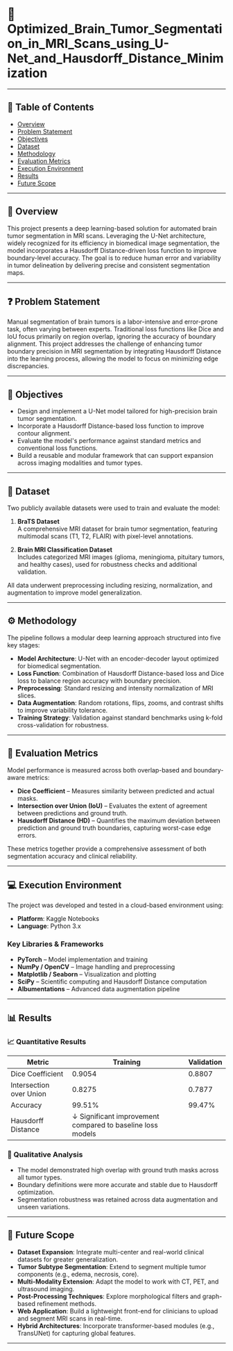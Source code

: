 # 🧠 Optimized_Brain_Tumor_Segmentation_in_MRI_Scans_using_U-Net_and_Hausdorff_Distance_Minimization

---

## 📑 Table of Contents

- [Overview](#overview)
- [Problem Statement](#problem-statement)
- [Objectives](#objectives)
- [Dataset](#dataset)
- [Methodology](#methodology)
- [Evaluation Metrics](#evaluation-metrics)
- [Execution Environment](#execution-environment)
- [Results](#results)
- [Future Scope](#future-scope)

---

## 🧩 Overview

This project presents a deep learning-based solution for automated brain tumor segmentation in MRI scans. Leveraging the U-Net architecture, widely recognized for its efficiency in biomedical image segmentation, the model incorporates a Hausdorff Distance-driven loss function to improve boundary-level accuracy. The goal is to reduce human error and variability in tumor delineation by delivering precise and consistent segmentation maps.

---

## ❓ Problem Statement

Manual segmentation of brain tumors is a labor-intensive and error-prone task, often varying between experts. Traditional loss functions like Dice and IoU focus primarily on region overlap, ignoring the accuracy of boundary alignment. This project addresses the challenge of enhancing tumor boundary precision in MRI segmentation by integrating Hausdorff Distance into the learning process, allowing the model to focus on minimizing edge discrepancies.

---

## 🎯 Objectives

- Design and implement a U-Net model tailored for high-precision brain tumor segmentation.
- Incorporate a Hausdorff Distance-based loss function to improve contour alignment.
- Evaluate the model's performance against standard metrics and conventional loss functions.
- Build a reusable and modular framework that can support expansion across imaging modalities and tumor types.

---

## 📂 Dataset

Two publicly available datasets were used to train and evaluate the model:

1. **BraTS Dataset**  
   A comprehensive MRI dataset for brain tumor segmentation, featuring multimodal scans (T1, T2, FLAIR) with pixel-level annotations.

2. **Brain MRI Classification Dataset**  
   Includes categorized MRI images (glioma, meningioma, pituitary tumors, and healthy cases), used for robustness checks and additional validation.

All data underwent preprocessing including resizing, normalization, and augmentation to improve model generalization.

---

## ⚙️ Methodology

The pipeline follows a modular deep learning approach structured into five key stages:

- **Model Architecture**: U-Net with an encoder-decoder layout optimized for biomedical segmentation.
- **Loss Function**: Combination of Hausdorff Distance-based loss and Dice loss to balance region accuracy with boundary precision.
- **Preprocessing**: Standard resizing and intensity normalization of MRI slices.
- **Data Augmentation**: Random rotations, flips, zooms, and contrast shifts to improve variability tolerance.
- **Training Strategy**: Validation against standard benchmarks using k-fold cross-validation for robustness.

---

## 📏 Evaluation Metrics

Model performance is measured across both overlap-based and boundary-aware metrics:

- **Dice Coefficient** – Measures similarity between predicted and actual masks.
- **Intersection over Union (IoU)** – Evaluates the extent of agreement between predictions and ground truth.
- **Hausdorff Distance (HD)** – Quantifies the maximum deviation between prediction and ground truth boundaries, capturing worst-case edge errors.

These metrics together provide a comprehensive assessment of both segmentation accuracy and clinical reliability.

---

## 💻 Execution Environment

The project was developed and tested in a cloud-based environment using:

- **Platform**: Kaggle Notebooks
- **Language**: Python 3.x

### Key Libraries & Frameworks

- **PyTorch** – Model implementation and training
- **NumPy / OpenCV** – Image handling and preprocessing
- **Matplotlib / Seaborn** – Visualization and plotting
- **SciPy** – Scientific computing and Hausdorff Distance computation
- **Albumentations** – Advanced data augmentation pipeline

---

## 📊 Results

### 📈 Quantitative Results

| Metric                  | Training | Validation |
|-------------------------|----------|------------|
| Dice Coefficient        | 0.9054   | 0.8807     |
| Intersection over Union | 0.8275   | 0.7877     |
| Accuracy                | 99.51%   | 99.47%     |
| Hausdorff Distance      | ↓ Significant improvement compared to baseline loss models |

### 🧠 Qualitative Analysis

- The model demonstrated high overlap with ground truth masks across all tumor types.
- Boundary definitions were more accurate and stable due to Hausdorff optimization.
- Segmentation robustness was retained across data augmentation and unseen variations.

---

## 🚀 Future Scope

- **Dataset Expansion**: Integrate multi-center and real-world clinical datasets for greater generalization.
- **Tumor Subtype Segmentation**: Extend to segment multiple tumor components (e.g., edema, necrosis, core).
- **Multi-Modality Extension**: Adapt the model to work with CT, PET, and ultrasound imaging.
- **Post-Processing Techniques**: Explore morphological filters and graph-based refinement methods.
- **Web Application**: Build a lightweight front-end for clinicians to upload and segment MRI scans in real-time.
- **Hybrid Architectures**: Incorporate transformer-based modules (e.g., TransUNet) for capturing global features.

---
